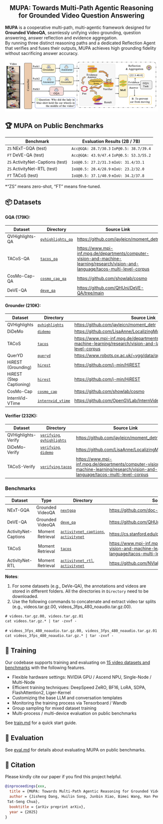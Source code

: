 <h2 align="center">MUPA: Towards Multi-Path Agentic Reasoning for Grounded Video Question Answering</h2>


**MUPA** is a cooperative multi-path, multi-agentic framework designed for **Grounded VideoQA**, seamlessly unifying
video grounding, question answering, answer reflection and evidence aggregation.  
By running three distinct reasoning paths and a dedicated Reflection Agent that verifies and fuses their outputs, MUPA
achieves high grounding fidelity without sacrificing answer accuracy.

<p align="center">
  <img width="750" src="figs/fig2.png" alt="MUPA Framework Overview">
</p>


## 🏆 MUPA on Public Benchmarks

| Benchmark                        | Evaluation Results (2B / 7B)              |
|----------------------------------|-------------------------------------------|
| `ZS` NExT-GQA (test)             | `Acc@GQA: 28.7/30.3` `IoP@0.5: 38.7/39.4` |
| `FT` DeVE-QA (test)              | `Acc@GQA: 43.9/47.4` `IoP@0.5: 53.3/55.2` |
| `ZS` ActivityNet-Captions (test) | `IoU@0.5: 27.2/31.3` `mIoU: 31.4/33.1`    |
| `ZS` ActivityNet-RTL (test)      | `IoU@0.5: 20.4/28.9` `mIoU: 23.2/32.0`    |
| `FT` TACoS (test)                | `IoU@0.5: 37.1/40.9` `mIoU: 34.2/37.8`    |

*“ZS” means zero-shot, “FT” means fine-tuned.

## 📦 Datasets

#### GQA (179K):

| Dataset         | Directory                                                                                              | Source Link                                                                                                                       |
|-----------------|--------------------------------------------------------------------------------------------------------|-----------------------------------------------------------------------------------------------------------------------------------|
| QVHighlights-QA | [`qvhighlights_qa`](https://huggingface.co/datasets/soughtlin/MUPA-Datasets/tree/main/qvhighlights_qa) | https://github.com/jayleicn/moment_detr                                                                                           |
| TACoS-QA        | [`tacos_qa`](https://huggingface.co/datasets/soughtlin/MUPA-Datasets/tree/main/tacos_qa)               | https://www.mpi-inf.mpg.de/departments/computer-vision-and-machine-learning/research/vision-and-language/tacos-multi-level-corpus |
| CosMo-Cap-QA    | [`cosmo_cap_qa`](https://huggingface.co/datasets/soughtlin/MUPA-Datasets/tree/main/cosmo_cap_qa)       | https://github.com/showlab/cosmo                                                                                                  |
| DeVE-QA         | [`deve_qa`](https://huggingface.co/datasets/soughtlin/MUPA-Datasets/tree/main/deve_qa)                 | https://github.com/QHUni/DeVE-QA/tree/main                                                                                        |

#### Grounder (210K):

| Dataset                  | Directory                                                                                              | Source Link                                                                                                                       |
|--------------------------|--------------------------------------------------------------------------------------------------------|-----------------------------------------------------------------------------------------------------------------------------------|
| QVHighlights             | [`qvhighlights`](https://huggingface.co/datasets/soughtlin/MUPA-Datasets/tree/main/qvhighlights)       | https://github.com/jayleicn/moment_detr                                                                                           |
| DiDeMo                   | [`didemo`](https://huggingface.co/datasets/soughtlin/MUPA-Datasets/tree/main/didemo)                   | https://github.com/LisaAnne/LocalizingMoments/                                                                                    |
| TACoS                    | [`tacos`](https://huggingface.co/datasets/soughtlin/MUPA-Datasets/tree/main/tacos)                     | https://www.mpi-inf.mpg.de/departments/computer-vision-and-machine-learning/research/vision-and-language/tacos-multi-level-corpus |
| QuerYD                   | [`queryd`](https://huggingface.co/datasets/soughtlin/MUPA-Datasets/tree/main/queryd)                   | https://www.robots.ox.ac.uk/~vgg/data/queryd/                                                                                     |
| HiREST (Grounding)       | [`hirest`](https://huggingface.co/datasets/soughtlin/MUPA-Datasets/tree/main/hirest)                   | https://github.com/j-min/HiREST                                                                                                   |
| HiREST (Step Captioning) | [`hirest`](https://huggingface.co/datasets/soughtlin/MUPA-Datasets/tree/main/hirest)                   | https://github.com/j-min/HiREST                                                                                                   |
| CosMo-Cap                | [`cosmo_cap`](https://huggingface.co/datasets/soughtlin/MUPA-Datasets/tree/main/cosmo_cap)             | https://github.com/showlab/cosmo                                                                                                  |
| InternVid-VTime          | [`internvid_vtime`](https://huggingface.co/datasets/soughtlin/MUPA-Datasets/tree/main/internvid_vtime) | https://github.com/OpenGVLab/InternVideo/tree/main/Data/InternVid                                                                 |

#### Verifier (232K):

| Dataset             | Directory                                                                                                                                                                                       | Source Link                                                                                                                       |
|---------------------|-------------------------------------------------------------------------------------------------------------------------------------------------------------------------------------------------|-----------------------------------------------------------------------------------------------------------------------------------|
| QVHighlights-Verify | [`verifying`](https://huggingface.co/datasets/soughtlin/MUPA-Datasets/tree/main/verifying), [`qvhighlights`](https://huggingface.co/datasets/soughtlin/MUPA-Datasets/tree/main/qvhighlights) | https://github.com/jayleicn/moment_detr                                                                                           |
| DiDeMo-Verify       | [`verifying`](https://huggingface.co/datasets/soughtlin/MUPA-Datasets/tree/main/verifying), [`didemo`](https://huggingface.co/datasets/soughtlin/MUPA-Datasets/tree/main/didemo)             | https://github.com/LisaAnne/LocalizingMoments/                                                                                    |
| TACoS-Verify        | [`verifying`](https://huggingface.co/datasets/soughtlin/MUPA-Datasets/tree/main/verifying),[`tacos`](https://huggingface.co/datasets/soughtlin/MUPA-Datasets/tree/main/tacos)                | https://www.mpi-inf.mpg.de/departments/computer-vision-and-machine-learning/research/vision-and-language/tacos-multi-level-corpus |

### Benchmarks

| Dataset              |       Type       | Directory                                                                                                                                                                                                           | Source Link                                                                                                                       |
|----------------------|:----------------:|---------------------------------------------------------------------------------------------------------------------------------------------------------------------------------------------------------------------|-----------------------------------------------------------------------------------------------------------------------------------|
| NExT-GQA             | Grounded VideoQA | [`nextgqa`](https://huggingface.co/datasets/soughtlin/MUPA-Datasets/tree/main/nextgqa)                                                                                                                              | https://github.com/doc-doc/NExT-GQA                                                                                               |
| DeVE-QA              | Grounded VideoQA | [`deve_qa`](https://huggingface.co/datasets/soughtlin/MUPA-Datasets/tree/main/deve_qa)                                                                                                                              | https://github.com/QHUni/DeVE-QA/tree/main                                                                                        |
| ActivityNet-Captions | Moment Retrieval | [`activitynet_captions`](https://huggingface.co/datasets/soughtlin/MUPA-Datasets/tree/main/activitynet_captions), [`activitynet`](https://huggingface.co/datasets/soughtlin/MUPA-Datasets/tree/main/ActivityNet) | https://cs.stanford.edu/people/ranjaykrishna/densevid/                                                                            |
| TACoS                | Moment Retrieval | [`tacos`](https://huggingface.co/datasets/soughtlin/MUPA-Datasets/tree/main/tacos)                                                                                                                                  | https://www.mpi-inf.mpg.de/departments/computer-vision-and-machine-learning/research/vision-and-language/tacos-multi-level-corpus |
| ActivityNet-RTL      | Moment Retrieval | [`activitynet_rtl`](https://huggingface.co/datasets/soughtlin/MUPA-Datasets/tree/main/activitynet_rtl), [`activitynet`](https://huggingface.co/datasets/soughtlin/MUPA-Datasets/tree/main/ActivityNet)           | https://github.com/NVlabs/LITA                                                                                                    |

**Notes**:

1. For some datasets (e.g., DeVe-QA), the annotations and videos are stored in different folders. All the directories
   in `Directory` need to be downloaded.
2. Use the following commands to concatenate and extract video tar splits (e.g., videos.tar.gz.00,
   videos_3fps_480_noaudio.tar.gz.00).

```
# videos.tar.gz.00, videos.tar.gz.01
cat videos.tar.gz.* | tar -zxvf -

# videos_3fps_480_noaudio.tar.gz.00, videos_3fps_480_noaudio.tar.gz.01
cat videos_3fps_480_noaudio.tar.gz.* | tar -zxvf -
```

## 🚀 Training

Our codebase supports training and evaluating
on [15 video datasets and benchmarks](https://github.com/soughtlin/MUPA/dataset/sub_classes) with the following
features.

- Flexible hardware settings: NVIDIA GPU / Ascend NPU, Single-Node / Multi-Node
- Efficient training techniques: DeepSpeed ZeRO, BF16, LoRA, SDPA, FlashAttention2, Liger-Kernel
- Customizing the base LLM and conversation templates
- Monitoring the training process via Tensorboard / Wandb
- Group sampling for mixed dataset training
- Multi-process / multi-device evaluation on public benchmarks

See [train.md](docs/train.md) for a quick start guide.

## 🔮 Evaluation

See [eval.md](docs/eval.md) for details about evaluating MUPA on public benchmarks.

## 📖 Citation

Please kindly cite our paper if you find this project helpful.

```bibtex
@inproceedings{xxx,
  title = {MUPA: Towards Multi-Path Agentic Reasoning for Grounded Video Question Answering},
  author = {Jisheng Dang, Huilin Song, Junbin Xiao, Bimei Wang, Han Peng, Haoxuan Li, Xun Yang, Meng Wang,
 Tat-Seng Chua},
  booktitle = {arXiv preprint arXiv},
  year = {2025}
}
```



